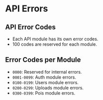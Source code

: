 # API Errors

## API Error Codes

- Each API module has its own error codes.
- 100 codes are reserved for each module.

## Error Codes per Module

- `0000`: Reserved for internal errors.
- `0001-0099`: Auth module errors.
- `0100-0199`: Users module errors.
- `0200-0299`: Uploads module errors.
- `0300-0399`: Pois module errors.
